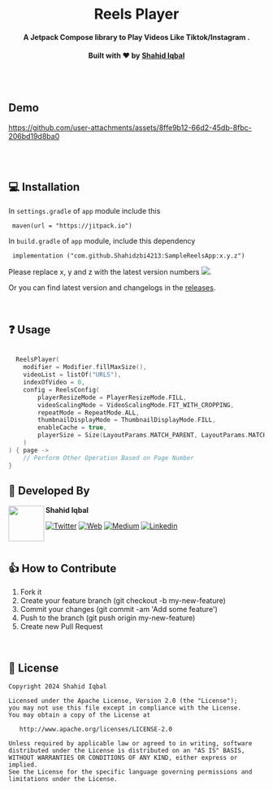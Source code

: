 <h1 align="center">Reels Player</h1>
<h4 align="center">A Jetpack Compose library to Play Videos Like Tiktok/Instagram .</h4>


<div align="center">
  <h4>Built with ❤︎ by
  <a href="https://twitter.com/shahidzbi">Shahid Iqbal</a>
  </h4>
</div>
<br/>
<br/>

## Demo
https://github.com/user-attachments/assets/8ffe9b12-66d2-45db-8fbc-206bd19d8ba0

<br/>
<br/>
        
## 💻 Installation
In `settings.gradle` of  `app` module include this 


```
 maven(url = "https://jitpack.io")
````

In `build.gradle` of `app` module, include this dependency
        
```
 implementation ("com.github.Shahidzbi4213:SampleReelsApp:x.y.z")
```
        
Please replace x, y and z with the latest version numbers ![](https://img.shields.io/jitpack/version/com.github.Shahidzbi4213/SampleReelsApp.svg).
        
Or you can find latest version and changelogs in the [releases](https://github.com/Shahidzbi4213/SampleReelsApp/releases).

<br/>
        
## ❓ Usage

```kotlin

  ReelsPlayer(
    modifier = Modifier.fillMaxSize(),
    videoList = listOf("URLS"),
    indexOfVideo = 0,
    config = ReelsConfig(
        playerResizeMode = PlayerResizeMode.FILL,
        videoScalingMode = VideoScalingMode.FIT_WITH_CROPPING,
        repeatMode = RepeatMode.ALL,
        thumbnailDisplayMode = ThumbnailDisplayMode.FILL,
        enableCache = true,
        playerSize = Size(LayoutParams.MATCH_PARENT, LayoutParams.MATCH_PARENT)
    )
) { page ->
    // Perform Other Operation Based on Page Number
}


```




        
## 👨 Developed By

<a href="https://www.linkedin.com/in/shahidzbi/" target="_blank">
  <img src="https://avatars.githubusercontent.com/u/45350491?s=400&u=fbed8c656d79514e0acf50df2aa24a4953a5fd46&v=4" width="70" align="left">
</a>

**Shahid Iqbal**

[![Twitter](https://img.shields.io/badge/-twitter-grey?logo=x)](https://twitter.com/shahidzbi)
[![Web](https://img.shields.io/badge/-web-grey?logo=appveyor)](https://shahidzbi.blogspot.com/)
[![Medium](https://img.shields.io/badge/-medium-grey?logo=medium)](https://medium.com/@shahid.iqbal4213)
[![Linkedin](https://img.shields.io/badge/-linkedin-grey?logo=linkedin)](https://www.linkedin.com/in/shahidzbi/)

<br/>

## 👍 How to Contribute
1. Fork it
2. Create your feature branch (git checkout -b my-new-feature)
3. Commit your changes (git commit -am 'Add some feature')
4. Push to the branch (git push origin my-new-feature)
5. Create new Pull Request

<br/>
        
## 📃 License

    Copyright 2024 Shahid Iqbal

    Licensed under the Apache License, Version 2.0 (the "License");
    you may not use this file except in compliance with the License.
    You may obtain a copy of the License at

       http://www.apache.org/licenses/LICENSE-2.0

    Unless required by applicable law or agreed to in writing, software
    distributed under the License is distributed on an "AS IS" BASIS,
    WITHOUT WARRANTIES OR CONDITIONS OF ANY KIND, either express or implied.
    See the License for the specific language governing permissions and
    limitations under the License.
